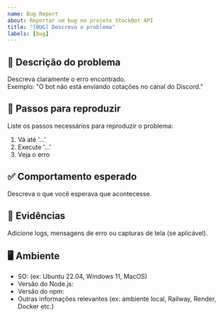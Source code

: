 ```yaml
---
name: Bug Report
about: Reportar um bug no projeto StockBot API
title: "[BUG] Descreva o problema"
labels: [bug]
---
```


## 🐛 Descrição do problema

Descreva claramente o erro encontrado.  
Exemplo: "O bot não está enviando cotações no canal do Discord."

## 🔁 Passos para reproduzir

Liste os passos necessários para reproduzir o problema:

1. Vá até '...'
2. Execute '...'
3. Veja o erro

## ✅ Comportamento esperado

Descreva o que você esperava que acontecesse.

## 📸 Evidências

Adicione logs, mensagens de erro ou capturas de tela (se aplicável).

## 🖥️ Ambiente

- SO: (ex: Ubuntu 22.04, Windows 11, MacOS)
- Versão do Node.js:
- Versão do npm:
- Outras informações relevantes (ex: ambiente local, Railway, Render, Docker etc.)
